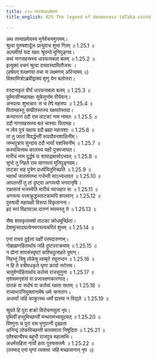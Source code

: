 ```yaml
---
title: ०२५ ताटकावधप्रेरणा
title_english: 025 The legend of deomoness tATaka contd

---
```



अथ तस्याप्रमेयस्य मुनेर्वचनमुत्तमम्।  
श्रुत्वा पुरुषशार्दूलः प्रत्युवाच शुभां गिरम् ॥ 1.25.1 ॥   
अल्पवीर्या यदा यक्षाः श्रूयन्ते मुनिपुङ्गव।  
कथं नागसहस्रस्य धारयत्यबला बलम् ॥ 1.25.2 ॥   
इत्युक्तं वचनं श्रुत्वा राघवस्यामितौजसः ।  
(हर्षयन् श्लक्ष्णया वचा स लक्ष्मणम् अरिन्दमम् ॥)  
विश्वामित्रोऽब्रवीद्वाक्यं शृणु येन बलोत्तरा।  

वरदानकृतं वीर्यं धारयत्यबला बलम् ॥ 1.25.3 ॥   
पूर्वमासीन्महायक्षः सुकेतुर्नाम वीर्यवान्।  
अनपत्यः शुभाचारः स च तेपे महत्तपः ॥ 1.25.4 ॥   
पितामहस्तु सम्प्रीतस्तस्य यक्षपतेस्तदा।  
कन्यारत्नं ददौ राम ताटकां नाम नामतः ॥ 1.25.5 ॥   
ददौ नागसहस्रस्य बलं चास्याः पितामहः।  
न त्वेव पुत्रं यक्षाय ददौ ब्रह्मा महायशाः ॥ 1.25.6 ॥   
तां तु जातां विवर्द्धन्तीं रूपयौवनशालिनीम्।  
जम्भपुत्राय सुन्दाय ददौ भार्यां यशस्विनीम् ॥ 1.25.7 ॥   
कस्यचित्त्वथ कालस्य यक्षी पुत्रमजायत।  
मारीचं नाम दुर्द्धषं यः शापाद्राक्षसोऽभवत् ॥ 1.25.8 ॥   
सुन्दे तु निहते राम सागस्त्यं मुनिपुङ्गवम्।  
ताटका सह पुत्रेण प्रधर्षयितुमिच्छति ॥ 1.25.9 ॥   
भक्षार्थं जातसंरम्भा गर्जन्ती साऽभ्यधावत ॥ 1.25.10 ॥   
आपतन्तीं तु तां दृष्ट्वा अगस्त्यो भगवानृषिः।  
राक्षसत्वं भजस्वेति मारीचं व्याजहार सः ॥ 1.25.11 ॥   
अगस्त्यः परमक्रुद्धस्ताटकामपि शप्तवान् ॥ 1.25.12 ॥   
पुरुषादी महायक्षी विरूपा विकृतानना।  
इदं रूपं विहायाऽथ दारुणं रूपमस्तु ते ॥ 1.25.13 ॥   

सैषा शापकृतामर्षा ताटका क्रोधमूर्च्छिता।  
देशमुत्सादयत्येनमगस्त्यचरितं शुभम् ॥ 1.25.14 ॥   

एनां राघव दुर्वृत्तां यक्षीं परमदारुणाम्।  
गोब्राह्मणहितार्थाय जहि दुष्टपराक्रमाम् ॥ 1.25.15 ॥   
न ह्येनां शापसंस्पृष्टां कश्चिदुत्सहते पुमान्।  
निहन्तुं त्रिषु लोकेषु त्वामृते रघुनन्दन ॥ 1.25.16 ॥   
न हि ते स्त्रीवधकृते घृणा कार्या नरोत्तम।  
चातुर्वर्ण्यहितार्थाय कर्तव्यं राजसूनुना ॥ 1.25.17 ॥   
नृशंसमनृशंसं वा प्रजारक्षणकारणात्।  
पातकं वा सदोषं वा कर्तव्यं रक्षता सताम् ॥ 1.25.18 ॥   
राज्यभारनियुक्तानामेष धर्मः सनातनः।  
अधर्म्यां जहि काकुत्स्थ धर्मो ह्यस्या न विद्यते ॥ 1.25.19 ॥   

श्रूयते हि पुरा शक्रो विरोचनसुतां नृप।  
पृथिवीं हन्तुमिच्छन्तीं मन्थरामभ्यसूदयत् ॥ 1.25.20 ॥   
विष्णुना च पुरा राम भृगुपत्नी दृढव्रता  
अनिन्द्रं लोकमिच्छन्ती काव्यमाता निषूदिता ॥ 1.25.21 ॥   
एतैश्चान्यैश्च बहुभी राजपुत्र महात्मभिः।  
अधर्मसहिता नार्यो हताः पुरुषसत्तमैः ॥ 1.25.22 ॥   
(तस्माद् एनां घृणां त्यक्त्वा जहि मच्छासनान् नृप ॥)